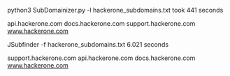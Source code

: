 python3 SubDomainizer.py -l hackerone_subdomains.txt took 441 seconds

api.hackerone.com
docs.hackerone.com
support.hackerone.com
www.hackerone.com

JSubfinder -f hackerone_subdomains.txt 6.021 seconds

support.hackerone.com
api.hackerone.com
docs.hackerone.com
www.hackerone.com